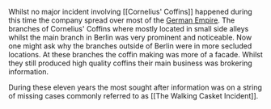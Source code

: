 Whilst no major incident involving [[Cornelius' Coffins]] happened during this time the company spread over most of the [German Empire](https://de.wikipedia.org/wiki/Deutsches_Kaiserreich). The branches of Cornelius' Coffins where mostly located in small side alleys whilst the main branch in Berlin was very prominent and noticeable. Now one might ask why the branches outside of Berlin were in more secluded locations. At these branches the coffin making was more of a facade. Whilst they still produced high quality coffins their main business was brokering information. 

During these eleven years the most sought after information was on a string of missing cases commonly referred to as [[The Walking Casket Incident]].